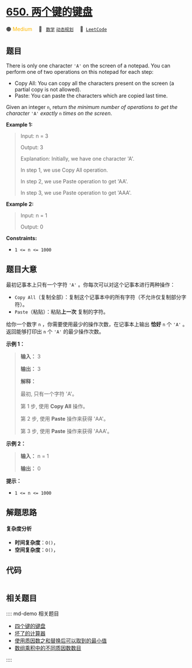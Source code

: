 # [650. 两个键的键盘](https://leetcode.com/problems/2-keys-keyboard)

🟠 <font color=#ffb800>Medium</font>&emsp; 🔖&ensp; [`数学`](/leetcode/outline/tag/math.md) [`动态规划`](/leetcode/outline/tag/dynamic-programming.md)&emsp; 🔗&ensp;[`LeetCode`](https://leetcode.com/problems/2-keys-keyboard)


## 题目

There is only one character `'A'` on the screen of a notepad. You can perform
one of two operations on this notepad for each step:

  * Copy All: You can copy all the characters present on the screen (a partial copy is not allowed).
  * Paste: You can paste the characters which are copied last time.

Given an integer `n`, return _the minimum number of operations to get the
character_ `'A'` _exactly_ `n` _times on the screen_.



**Example 1:**

> Input: n = 3
> 
> Output: 3
> 
> Explanation: Initially, we have one character 'A'.
> 
> In step 1, we use Copy All operation.
> 
> In step 2, we use Paste operation to get 'AA'.
> 
> In step 3, we use Paste operation to get 'AAA'.

**Example 2:**

> Input: n = 1
> 
> Output: 0

**Constraints:**

  * `1 <= n <= 1000`


## 题目大意

最初记事本上只有一个字符 `'A'` 。你每次可以对这个记事本进行两种操作：

  * `Copy All`（复制全部）：复制这个记事本中的所有字符（不允许仅复制部分字符）。
  * `Paste`（粘贴）：粘贴**上一次** 复制的字符。

给你一个数字 `n` ，你需要使用最少的操作次数，在记事本上输出 **恰好**  `n` 个 `'A'` 。返回能够打印出 `n` 个 `'A'`
的最少操作次数。



**示例 1：**

> 
> 
> 
> 
> 
> **输入：** 3
> 
> **输出：** 3
> 
> **解释：**
> 
> 最初, 只有一个字符 'A'。
> 
> 第 1 步, 使用 **Copy All** 操作。
> 
> 第 2 步, 使用 **Paste** 操作来获得 'AA'。
> 
> 第 3 步, 使用 **Paste** 操作来获得 'AAA'。
> 
> 

**示例 2：**

> 
> 
> 
> 
> 
> **输入：** n = 1
> 
> **输出：** 0
> 
> 



**提示：**

  * `1 <= n <= 1000`


## 解题思路

#### 复杂度分析

- **时间复杂度**：`O()`，
- **空间复杂度**：`O()`，

## 代码

```javascript

```

## 相关题目

:::: md-demo 相关题目
- [四个键的键盘](https://leetcode.com/problems/4-keys-keyboard)
- [坏了的计算器](https://leetcode.com/problems/broken-calculator)
- [使用质因数之和替换后可以取到的最小值](https://leetcode.com/problems/smallest-value-after-replacing-with-sum-of-prime-factors)
- [数组乘积中的不同质因数数目](https://leetcode.com/problems/distinct-prime-factors-of-product-of-array)

::::
